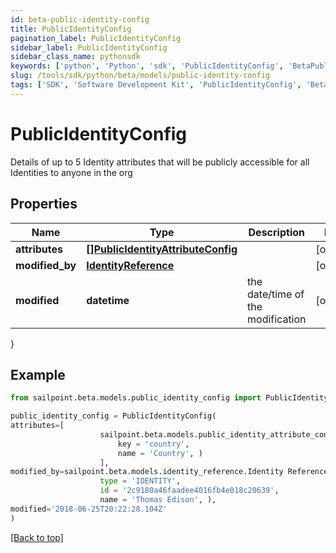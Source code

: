 ```yaml
---
id: beta-public-identity-config
title: PublicIdentityConfig
pagination_label: PublicIdentityConfig
sidebar_label: PublicIdentityConfig
sidebar_class_name: pythonsdk
keywords: ['python', 'Python', 'sdk', 'PublicIdentityConfig', 'BetaPublicIdentityConfig'] 
slug: /tools/sdk/python/beta/models/public-identity-config
tags: ['SDK', 'Software Development Kit', 'PublicIdentityConfig', 'BetaPublicIdentityConfig']
---
```


# PublicIdentityConfig

Details of up to 5 Identity attributes that will be publicly accessible for all Identities to anyone in the org

## Properties

Name | Type | Description | Notes
------------ | ------------- | ------------- | -------------
**attributes** | [**[]PublicIdentityAttributeConfig**](public-identity-attribute-config) |  | [optional] 
**modified_by** | [**IdentityReference**](identity-reference) |  | [optional] 
**modified** | **datetime** | the date/time of the modification | [optional] 
}

## Example

```python
from sailpoint.beta.models.public_identity_config import PublicIdentityConfig

public_identity_config = PublicIdentityConfig(
attributes=[
                    sailpoint.beta.models.public_identity_attribute_config.Public Identity Attribute Config(
                        key = 'country', 
                        name = 'Country', )
                    ],
modified_by=sailpoint.beta.models.identity_reference.Identity Reference(
                    type = 'IDENTITY', 
                    id = '2c9180a46faadee4016fb4e018c20639', 
                    name = 'Thomas Edison', ),
modified='2018-06-25T20:22:28.104Z'
)

```
[[Back to top]](#) 

